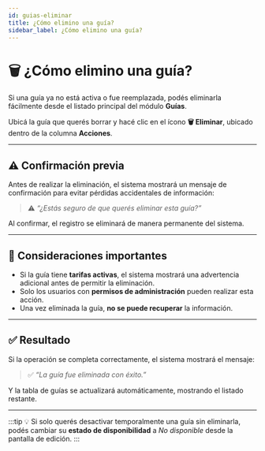 ```yaml
---
id: guias-eliminar
title: ¿Cómo elimino una guía?
sidebar_label: ¿Cómo elimino una guía?
---
```


# 🗑️ ¿Cómo elimino una guía?

Si una guía ya no está activa o fue reemplazada, podés eliminarla fácilmente desde el listado principal del módulo **Guías**.

Ubicá la guía que querés borrar y hacé clic en el ícono **🗑️ Eliminar**, ubicado dentro de la columna **Acciones**.

---

## ⚠️ Confirmación previa

Antes de realizar la eliminación, el sistema mostrará un mensaje de confirmación para evitar pérdidas accidentales de información:

> ⚠️ *“¿Estás seguro de que querés eliminar esta guía?”*

Al confirmar, el registro se eliminará de manera permanente del sistema.

---

## 🧾 Consideraciones importantes

- Si la guía tiene **tarifas activas**, el sistema mostrará una advertencia adicional antes de permitir la eliminación.  
- Solo los usuarios con **permisos de administración** pueden realizar esta acción.  
- Una vez eliminada la guía, **no se puede recuperar** la información.

---

## ✅ Resultado

Si la operación se completa correctamente, el sistema mostrará el mensaje:

> ✅ *“La guía fue eliminada con éxito.”*

Y la tabla de guías se actualizará automáticamente, mostrando el listado restante.

---

:::tip
💡 Si solo querés desactivar temporalmente una guía sin eliminarla, podés cambiar su **estado de disponibilidad** a *No disponible* desde la pantalla de edición.
:::
